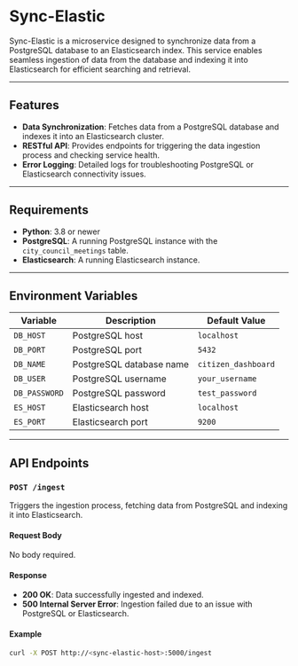 # Sync-Elastic

Sync-Elastic is a microservice designed to synchronize data from a PostgreSQL database to an Elasticsearch index. This service enables seamless ingestion of data from the database and indexing it into Elasticsearch for efficient searching and retrieval.

---

## Features

- **Data Synchronization**: Fetches data from a PostgreSQL database and indexes it into an Elasticsearch cluster.
- **RESTful API**: Provides endpoints for triggering the data ingestion process and checking service health.
- **Error Logging**: Detailed logs for troubleshooting PostgreSQL or Elasticsearch connectivity issues.

---

## Requirements

- **Python**: 3.8 or newer
- **PostgreSQL**: A running PostgreSQL instance with the `city_council_meetings` table.
- **Elasticsearch**: A running Elasticsearch instance.

---

## Environment Variables

| Variable        | Description                                | Default Value        |
|------------------|--------------------------------------------|----------------------|
| `DB_HOST`       | PostgreSQL host                            | `localhost`          |
| `DB_PORT`       | PostgreSQL port                            | `5432`               |
| `DB_NAME`       | PostgreSQL database name                   | `citizen_dashboard`  |
| `DB_USER`       | PostgreSQL username                        | `your_username`      |
| `DB_PASSWORD`   | PostgreSQL password                        | `test_password`      |
| `ES_HOST`       | Elasticsearch host                         | `localhost`          |
| `ES_PORT`       | Elasticsearch port                         | `9200`               |

---

## API Endpoints

### `POST /ingest`
Triggers the ingestion process, fetching data from PostgreSQL and indexing it into Elasticsearch.

#### Request Body
No body required.

#### Response
- **200 OK**: Data successfully ingested and indexed.
- **500 Internal Server Error**: Ingestion failed due to an issue with PostgreSQL or Elasticsearch.

#### Example
```bash
curl -X POST http://<sync-elastic-host>:5000/ingest

